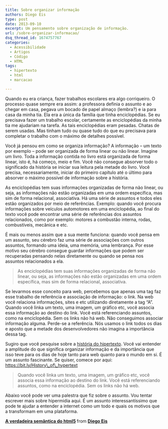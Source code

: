 ```yaml
---
title: Sobre organizar informação
authors: Diego Eis
type: post
date: 2013-09-10
excerpt: Um pensamento sobre organização de informação.
url: /sobre-organizar-informacao/
dsq_thread_id: 1674757767
categories:
  - Acessibilidade
  - Artigos
  - Código
  - HTML
tags:
  - hipertexto
  - html
  - marcacao

---
```

Quando eu era criança, fazer trabalhos escolares era algo corriqueiro. O processo quase sempre era assim: a professora definia o assunto e ao chegar em casa, pegava um bocado de papel almaço (lembra?) e ia para casa da minha tia. Ela era a única da família que tinha enciclopédias. Se eu precisava fazer um trabalho escolar, certamente as enciclopédias da minha tia me ajudariam na tarefa. As tais enciclopédias eram pesadas. Chatas de serem usadas. Mas tinham tudo ou quase tudo do que eu precisava para completar o trabalho com o máximo de detalhes possível.

Você já pensou em como se organiza informação? A informação &#8211; um texto por exemplo &#8211; pode ser organizada de forma linear ou não linear. Imagine um livro. Toda a informação contida no livro está organizada de forma linear, isto é, há começo, meio e fim. Você não consegue absorver todo o significado da história se iniciar sua leitura pela metade do livro. Você precisa, necessariamente, iniciar do primeiro capítulo até o último para absorver o máximo possível de informação sobre a história. 

As enciclopédias tem suas informações organizadas de forma não linear, ou seja, as informações não estão organizadas em uma ordem específica, mas sim de forma relacional, associativa. Há uma série de assuntos e todos eles estão organizados por meio de referências. Exemplo: quando você procura informações sobre veículos automotores em uma enciclopédia, ao final do texto você pode encontrar uma série de referências dos assuntos relacionados, como por exemplo: motores a combustão interna, rodas, combustíveis, mecânica e etc. 

É mais ou menos assim que a sua mente funciona: quando você pensa em um assunto, seu cérebro faz uma série de associações com outros assuntos, formando uma ideia, uma memória, uma lembrança. Por esse motivo seu cérebro consegue guardar informações que podem ser recuperadas pensando nelas diretamente ou quando se pensa nos assuntos relacionados a ela.

> As enciclopédias tem suas informações organizadas de forma não linear, ou seja, as informações não estão organizadas em uma ordem específica, mas sim de forma relacional, associativa.

Se levarmos esse conceito para web, percebemos que apenas uma tag faz esse trabalho de referência e associação de informação: o link. Na web você relaciona informações, sites e etc utilizando diretamente a tag &#8220;A&#8221;. Quando você linka um texto, uma imagem, um gráfico etc, você associa essa informação ao destino do link. Você está referenciando assuntos, como na enciclopédia. Sem os links não há web. Não conseguimos associar informação alguma. Perde-se a referência. Nós usamos o link todos os dias e aposto que a metade dos desenvolvedores não imagina a importância dessa tag. 

Sugiro que você pesquise sobre a [história do hipertexto][1]. Você vai entender a amplitude do que significa organizar informação e da importância que isso teve para os dias de hoje tanto para web quanto para o mundo em si. É um assunto fascinante. Se quiser, comece por aqui: https://bit.ly/History\_of\_hypertext

> Quando você linka um texto, uma imagem, um gráfico etc, você associa essa informação ao destino do link. Você está referenciando assuntos, como na enciclopédia. Sem os links não há web.

Abaixo você pode ver uma palestra que fiz sobre o assunto. Vou tentar escrever mais sobre hipermidia aqui. É um assunto interessantíssimo que pode te ajudar a entender a internet como um todo e quais os motivos que a transformam em uma plataforma.



<p style="margin-bottom:5px">
  <strong> <a href="https://www.slideshare.net/diegoeis/a-verdadeira-semntica-do-html5" title="A verdadeira semântica do html5" target="_blank">A verdadeira semântica do html5</a> </strong> from <strong><a href="https://www.slideshare.net/diegoeis" target="_blank">Diego Eis</a></strong>
</p>

 [1]: https://pt.wikipedia.org/wiki/Hipertexto